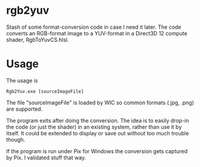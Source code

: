 # rgb2yuv
Stash of some format-conversion code in case I need it later.
The code converts an RGB-format image to a YUV-format in a Direct3D 12 compute shader, RgbToYuvCS.hlsl.

# Usage
The usage is
```
Rgb2Yuv.exe [sourceImageFile]
```
The file "sourceImageFile" is loaded by WIC so common formats (.jpg, .png) are supported.

The program exits after doing the conversion. The idea is to easily drop-in the code (or just the shader) in an existing system, rather than use it by itself. It could be extended to display or save out without too much trouble though.

If the program is run under Pix for Windows the conversion gets captured by Pix. I validated stuff that way.
